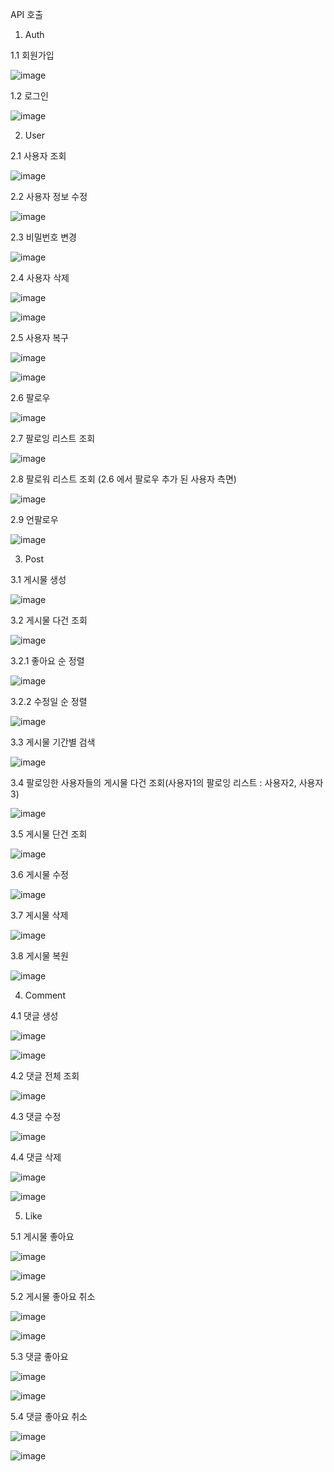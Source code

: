API 호출

1. Auth

1.1 회원가입

![image](https://github.com/user-attachments/assets/6d6119bd-5140-4c56-a9a7-96a6a5a9f388)

1.2 로그인

![image](https://github.com/user-attachments/assets/7eadcd72-2c56-4f67-8d30-aa4b48c72255)

2. User
   
2.1 사용자 조회

![image](https://github.com/user-attachments/assets/f248fb40-bc65-4df2-9c1a-d4bd6dd79f8e)

2.2 사용자 정보 수정

![image](https://github.com/user-attachments/assets/997b41b6-b6b2-45fd-aa81-7a518381fd1e)

2.3 비밀번호 변경

![image](https://github.com/user-attachments/assets/ea7185df-3efe-49c3-aaf5-435f1c6bcfc4)

2.4 사용자 삭제

![image](https://github.com/user-attachments/assets/bd99a5cd-61d8-42b1-995c-be534b9e7a97)

![image](https://github.com/user-attachments/assets/a3723bd5-27e0-4547-9c5d-80aeb2432a43)

2.5 사용자 복구

![image](https://github.com/user-attachments/assets/9f2c3f82-f8c2-4c59-8cc3-e6bd15fe3f0f)

![image](https://github.com/user-attachments/assets/753d8d54-e806-4725-8685-633bd69d5154)

2.6 팔로우

![image](https://github.com/user-attachments/assets/90fa18a2-60a4-4c82-920b-af71ed2ef6c6)

2.7 팔로잉 리스트 조회

![image](https://github.com/user-attachments/assets/39de3602-8d81-4dc8-b2da-c44d64702ea7)

2.8 팔로워 리스트 조회 (2.6 에서 팔로우 추가 된 사용자 측면)

![image](https://github.com/user-attachments/assets/fbe625ff-86d8-4f85-b9b1-9f0b32f98922)

2.9 언팔로우

![image](https://github.com/user-attachments/assets/a836200a-24f7-4aab-ab89-2eb09606c022)

3. Post

3.1 게시물 생성

![image](https://github.com/user-attachments/assets/6bf504b8-5da5-4466-a88a-260d9df27675)

3.2 게시물 다건 조회

![image](https://github.com/user-attachments/assets/5512c729-d5e0-4891-aa39-af3a76f7aeb4)

3.2.1 좋아요 순 정렬

![image](https://github.com/user-attachments/assets/8b1e7325-a40a-41f9-b327-74a6fe0797ae)

3.2.2 수정일 순 정렬

![image](https://github.com/user-attachments/assets/efc76c3c-1cdc-45fc-a3a9-dd128d910ccc)

3.3 게시물 기간별 검색

![image](https://github.com/user-attachments/assets/f6d93bc9-671e-46d1-8e0a-3bd8a31da4e8)

3.4 팔로잉한 사용자들의 게시물 다건 조회(사용자1의 팔로잉 리스트 : 사용자2, 사용자3)

![image](https://github.com/user-attachments/assets/fd5a472d-cbdc-49d7-8bae-e9401cd6736f)

3.5 게시물 단건 조회

![image](https://github.com/user-attachments/assets/ea1191dc-54e4-4be4-b951-c70e6279788a)

3.6 게시물 수정

![image](https://github.com/user-attachments/assets/d0eda9fa-ca11-4f76-a6de-b865caf8ce84)

3.7 게시물 삭제

![image](https://github.com/user-attachments/assets/5f3c6a9f-99b3-4fbb-8b4c-797569a63141)

3.8 게시물 복원

![image](https://github.com/user-attachments/assets/7a80edd6-b29d-4149-b931-0d93570caa6f)

4. Comment

4.1 댓글 생성

![image](https://github.com/user-attachments/assets/fe881567-7c4f-4fdb-be6b-c60ff5209f94)

![image](https://github.com/user-attachments/assets/e113a845-93cc-4fa6-8ca4-f1bc4a886542)


4.2 댓글 전체 조회

![image](https://github.com/user-attachments/assets/a4a0d92d-48be-42f1-93a3-51202a3244d3)

4.3 댓글 수정

![image](https://github.com/user-attachments/assets/75604091-5725-471f-869c-481291e66520)

4.4 댓글 삭제

![image](https://github.com/user-attachments/assets/fc10f7a9-65a9-4419-a9b3-33963bebcfe3)

![image](https://github.com/user-attachments/assets/d639eb18-6a31-4b9a-8f23-c8e7fc04a721)

5. Like

5.1 게시물 좋아요

![image](https://github.com/user-attachments/assets/1f725886-d93c-469a-8a9e-59c8ba942398)

![image](https://github.com/user-attachments/assets/6acfbd24-719d-4dfb-9aae-9bf1360b7f54)

5.2 게시물 좋아요 취소

![image](https://github.com/user-attachments/assets/ca71afc3-9073-44c8-8636-a96b8e825725)

![image](https://github.com/user-attachments/assets/f0f922eb-40a5-4a7b-a0b6-b975ad9dab57)

5.3 댓글 좋아요

![image](https://github.com/user-attachments/assets/9a91a863-4ae0-43e3-b5c6-2b94dfa58372)

![image](https://github.com/user-attachments/assets/20f339f1-1692-4e18-aacb-4ec01c455d99)

5.4 댓글 좋아요 취소

![image](https://github.com/user-attachments/assets/a631dbbf-65ac-4cde-8715-760381481efa)

![image](https://github.com/user-attachments/assets/3aaedcd1-40c0-4dce-b6a9-2064145ec012)







